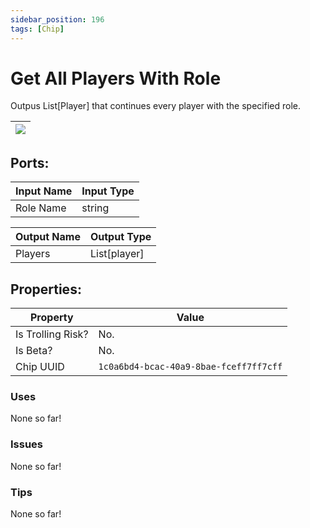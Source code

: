 ```yaml
---
sidebar_position: 196
tags: [Chip]
---
```


# Get All Players With Role


Outpus List[Player] that continues every player with the specified role.

| ![](https://images-ext-2.discordapp.net/external/MPmIaQzlEPmgGWlgi-WxBBXt0Bjv_zWPkg1y1f_sy3s/https/www.recroomcircuits.com/image/circuit/absolute-value?width=206&height=108) |
|-----|

## Ports:

| Input Name | Input Type |
|-----------|-----------|
| Role Name | string |

| Output Name | Output Type |
|-----------|-----------|
| Players | List[player] |

## Properties:

| Property  | Value |
|-------------------|-----------|
| Is Trolling Risk? | No. |
| Is Beta? | No. |
| Chip UUID | `1c0a6bd4-bcac-40a9-8bae-fceff7ff7cff` |

### Uses
None so far!

### Issues
None so far!

### Tips
None so far!

